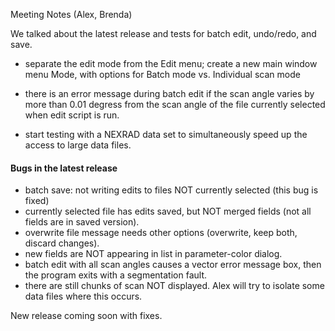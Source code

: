 Meeting Notes (Alex, Brenda)

We talked about the latest release and tests for batch edit, undo/redo, and save.  

* separate the edit mode from the Edit menu; create a new main window menu Mode, with options for Batch mode vs. Individual scan mode
* there is an error message during batch edit if the scan angle varies by more than 0.01 degress from the scan angle of the file currently selected when edit script is run.


* start testing with a NEXRAD data set to simultaneously speed up the access to large data files.

#### Bugs in the latest release
* batch save: not writing edits to files NOT currently selected (this bug is fixed)
* currently selected file has edits saved, but NOT merged fields (not all fields are in saved version).
* overwrite file message needs other options (overwrite, keep both, discard changes).
* new fields are NOT appearing in list in parameter-color dialog.
* batch edit with all scan angles causes a vector error message box, then the program exits with a segmentation fault.
* there are still chunks of scan NOT displayed.  Alex will try to isolate some data files where this occurs.


New release coming soon with fixes.
